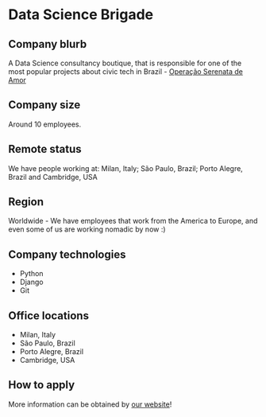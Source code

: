 # Data Science Brigade

## Company blurb

A Data Science consultancy boutique, that is responsible for one of the most popular projects about civic tech in Brazil - [Operação Serenata de Amor](https://serenatadeamor.org/)

## Company size

Around 10 employees.

## Remote status

We have people working at: Milan, Italy; São Paulo, Brazil; Porto Alegre, Brazil and Cambridge, USA

## Region

Worldwide - We have employees that work from the America to Europe, and even some of us are working nomadic by now :)

## Company technologies

- Python
- Django
- Git

## Office locations

- Milan, Italy
- São Paulo, Brazil
- Porto Alegre, Brazil
- Cambridge, USA

## How to apply

More information can be obtained by [our website](http://datasciencebr.com/)!